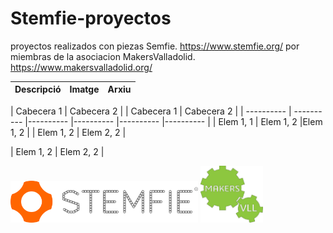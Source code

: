 # Stemfie-proyectos
 proyectos realizados con piezas Semfie. https://www.stemfie.org/
 por miembras de la asociacion MakersValladolid. https://www.makersvalladolid.org/

Descripció         | Imatge          | Arxiu         
------------- | ------------- | ------------- 




| Cabecera 1 | Cabecera 2 |             | Cabecera 1 | Cabecera 2 |
| ---------- | ---------- |---------- |---------- |---------- |---------- |
| Elem 1, 1  | Elem 1, 2  |Elem 1, 2  |              | Elem 1, 2  | Elem 2, 2  |

| Elem 1, 2  | Elem 2, 2  |


<img src="Stemfie_Motorizado/Imagenes/LogoSTEMFIE.png" width="300" />          							<img src="Stemfie_Motorizado/Imagenes/LogoV9.jpg" width="100" /> 